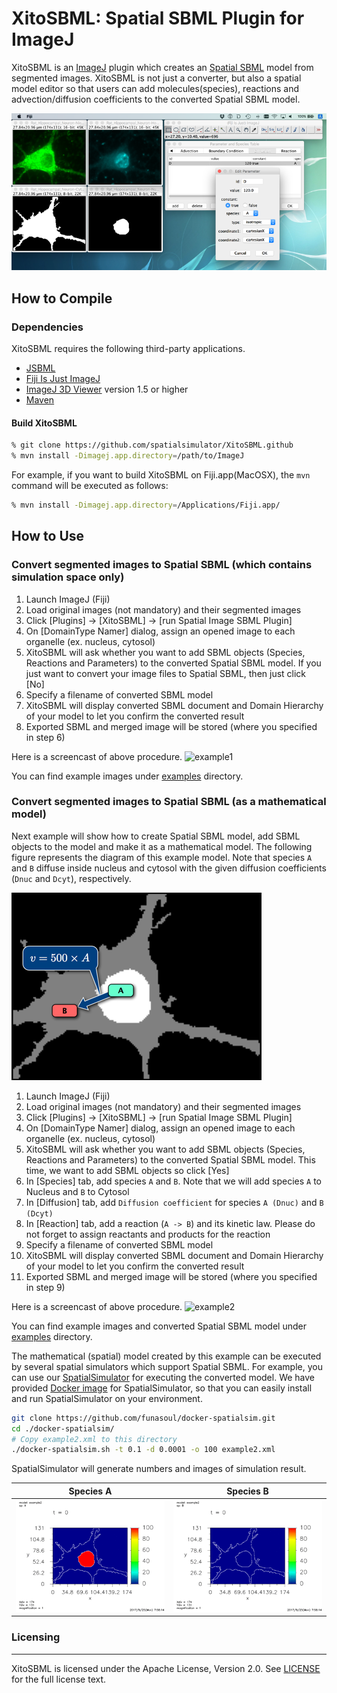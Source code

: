 XitoSBML: Spatial SBML Plugin for ImageJ
======================
XitoSBML is an [ImageJ](https://imagej.net/Welcome) plugin which creates an [Spatial SBML](http://sbml.org/Documents/Specifications/SBML_Level_3/Packages/spatial) model from segmented images.
XitoSBML is not just a converter, but also a spatial model editor so that users can add molecules(species), reactions and advection/diffusion coefficients to the converted Spatial SBML model.

![XitoSBML](./screenshots/xitosbml.png "XitoSBML: Spatial SBML Plugin for ImageJ")

How to Compile
------------------
### Dependencies
XitoSBML requires the following third-party applications.

+ [JSBML](http://sbml.org/Software/JSBML "JSBML")
+ [Fiji Is Just ImageJ](http://fiji.sc/Fiji "Fiji Is Just ImageJ")
+ [ImageJ 3D Viewer](http://3dviewer.neurofly.de/ "ImageJ 3D Viewer") version 1.5 or higher
+ [Maven](https://maven.apache.org/ "Maven")


#### Build XitoSBML
```sh
% git clone https://github.com/spatialsimulator/XitoSBML.github
% mvn install -Dimagej.app.directory=/path/to/ImageJ
```
For example, if you want to build XitoSBML on Fiji.app(MacOSX), the `mvn` command will be executed as follows:
```sh
% mvn install -Dimagej.app.directory=/Applications/Fiji.app/
```

How to Use
-------------------
### Convert segmented images to Spatial SBML (which contains simulation space only)
1. Launch ImageJ (Fiji)
2. Load original images (not mandatory) and their segmented images
3. Click [Plugins] -> [XitoSBML] -> [run Spatial Image SBML Plugin]
4. On [DomainType Namer] dialog, assign an opened image to each organelle (ex. nucleus, cytosol)
5. XitoSBML will ask whether you want to add SBML objects (Species, Reactions and Parameters) to the converted Spatial SBML model. If you just want to convert your image files to Spatial SBML, then just click [No]
6. Specify a filename of converted SBML model
7. XitoSBML will display converted SBML document and Domain Hierarchy of your model to let you confirm the converted result
8. Exported SBML and merged image will be stored (where you specified in step 6)

Here is a screencast of above procedure.
![example1](./screenshots/example1.gif "Convert segmented images to Spatial SBML")

You can find example images under [examples](https://github.com/spatialsimulator/XitoSBML/tree/master/examples) directory.

### Convert segmented images to Spatial SBML (as a mathematical model)
Next example will show how to create Spatial SBML model, add SBML objects to the model and make it as a mathematical model. The following figure represents the diagram of this example model. Note that species `A` and `B` diffuse inside nucleus and cytosol with the given diffusion coefficients (`Dnuc` and `Dcyt`), respectively.

![diagram of example2](./screenshots/example2.png "Diagram of example model 2")

1. Launch ImageJ (Fiji)
2. Load original images (not mandatory) and their segmented images
3. Click [Plugins] -> [XitoSBML] -> [run Spatial Image SBML Plugin]
4. On [DomainType Namer] dialog, assign an opened image to each organelle (ex. nucleus, cytosol)
5. XitoSBML will ask whether you want to add SBML objects (Species, Reactions and Parameters) to the converted Spatial SBML model. This time, we want to add SBML objects so click [Yes]
6. In [Species] tab, add species `A` and `B`. Note that we will add species `A` to Nucleus and `B` to Cytosol
7. In [Diffusion] tab, add `Diffusion coefficient` for species `A (Dnuc)` and `B (Dcyt)`
8. In [Reaction] tab, add a reaction (`A -> B`) and its kinetic law. Please do not forget to assign reactants and products for the reaction
9. Specify a filename of converted SBML model
10. XitoSBML will display converted SBML document and Domain Hierarchy of your model to let you confirm the converted result
11. Exported SBML and merged image will be stored (where you specified in step 9)

Here is a screencast of above procedure.
![example2](./screenshots/example2.gif "Convert segmented images to Spatial SBML")

You can find example images and converted Spatial SBML model under [examples](https://github.com/spatialsimulator/XitoSBML/tree/master/examples) directory.

The mathematical (spatial) model created by this example can be executed by several spatial simulators which support Spatial SBML. For example, you can use our [SpatialSimulator](https://github.com/spatialsimulator) for executing the converted model. We have provided [Docker image](https://github.com/funasoul/docker-spatialsim) for SpatialSimulator, so that you can easily install and run SpatialSimulator on your environment.

```sh
git clone https://github.com/funasoul/docker-spatialsim.git
cd ./docker-spatialsim/
# Copy example2.xml to this directory
./docker-spatialsim.sh -t 0.1 -d 0.0001 -o 100 example2.xml
```

SpatialSimulator will generate numbers and images of simulation result.

Species A             |  Species B
:-------------------------:|:-------------------------:
![example2 species A](./screenshots/example2_a.gif "Simulation result of example2.xml (species A)") | ![example2 species B](./screenshots/example2_b.gif "Simulation result of example2.xml (species B)")

### Licensing
------------------
XitoSBML is licensed under the Apache License, Version 2.0. See [LICENSE](https://github.com/spatialsimulator/XitoSBML/blob/master/LICENSE-2.0.txt) for the full license text.

